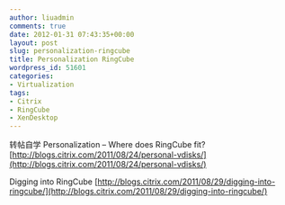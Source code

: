 ```yaml
---
author: liuadmin
comments: true
date: 2012-01-31 07:43:35+00:00
layout: post
slug: personalization-ringcube
title: Personalization RingCube
wordpress_id: 51601
categories:
- Virtualization
tags:
- Citrix
- RingCube
- XenDesktop
---
```


转帖自学
Personalization – Where does RingCube fit?
[http://blogs.citrix.com/2011/08/24/personal-vdisks/](http://blogs.citrix.com/2011/08/24/personal-vdisks/)

Digging into RingCube
[http://blogs.citrix.com/2011/08/29/digging-into-ringcube/](http://blogs.citrix.com/2011/08/29/digging-into-ringcube/)
